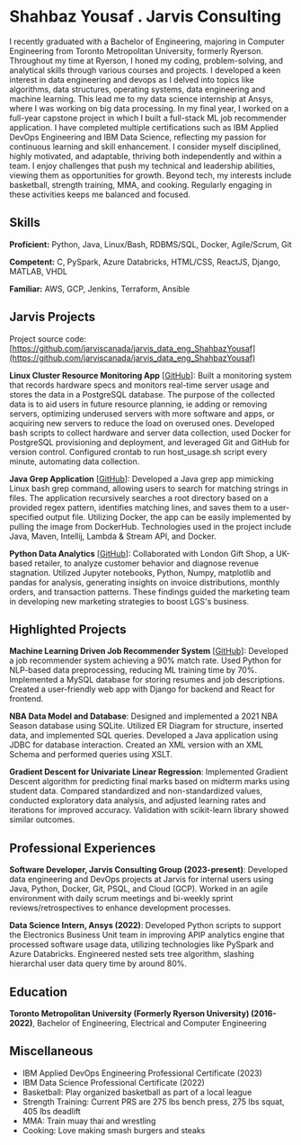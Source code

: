 # Shahbaz Yousaf . Jarvis Consulting

I recently graduated with a Bachelor of Engineering, majoring in Computer Engineering from Toronto Metropolitan University, formerly Ryerson. Throughout my time at Ryerson, I honed my coding, problem-solving, and analytical skills through various courses and projects. I developed a keen interest in data engineering and devops as I delved into topics like algorithms, data structures, operating systems, data engineering and machine learning. This lead me to my data science internship at Ansys, where I was working on big data processing. In my final year, I worked on a full-year capstone project in which I built a full-stack ML job recommender application. I have completed multiple certifications such as IBM Applied DevOps Engineering and IBM Data Science, reflecting my passion for continuous learning and skill enhancement. I consider myself disciplined, highly motivated, and adaptable, thriving both independently and within a team. I enjoy challenges that push my technical and leadership abilities, viewing them as opportunities for growth. Beyond tech, my interests include basketball, strength training, MMA, and cooking. Regularly engaging in these activities keeps me balanced and focused.

## Skills

**Proficient:** Python, Java, Linux/Bash, RDBMS/SQL, Docker, Agile/Scrum, Git

**Competent:** C, PySpark, Azure Databricks, HTML/CSS, ReactJS, Django, MATLAB, VHDL

**Familiar:** AWS, GCP, Jenkins, Terraform, Ansible

## Jarvis Projects

Project source code: [https://github.com/jarviscanada/jarvis_data_eng_ShahbazYousaf](https://github.com/jarviscanada/jarvis_data_eng_ShahbazYousaf)


**Linux Cluster Resource Monitoring App** [[GitHub](https://github.com/jarviscanada/jarvis_data_eng_ShahbazYousaf/tree/masterhttps://github.com/jarviscanada/jarvis_data_eng_ShahbazYousaf/tree/master/linux_sql)]: Built a monitoring system that records hardware specs and monitors real-time server usage and stores the data in a PostgreSQL database. The purpose of the collected data is to aid users in future resource planning, ie adding or removing servers, optimizing underused servers with more software and apps, or acquiring new servers to reduce the load on overused ones. Developed bash scripts to collect hardware and server data collection, used Docker for PostgreSQL provisioning and deployment, and leveraged Git and GitHub for version control. Configured crontab to run host_usage.sh script every minute, automating data collection.

**Java Grep Application** [[GitHub](https://github.com/jarviscanada/jarvis_data_eng_ShahbazYousaf/tree/masterhttps://github.com/jarviscanada/jarvis_data_eng_ShahbazYousaf/tree/master/core_java/grep)]: Developed a Java grep app mimicking Linux bash grep command, allowing users to search for matching strings in files. The application recursively searches a root directory based on a provided regex pattern, identifies matching lines, and saves them to a user-specified output file. Utilizing Docker, the app can be easily implemented by pulling the image from DockerHub. Technologies used in the project include Java, Maven, Intellij, Lambda & Stream API, and Docker.

**Python Data Analytics** [[GitHub](https://github.com/jarviscanada/jarvis_data_eng_ShahbazYousaf/tree/masterhttps://github.com/jarviscanada/jarvis_data_eng_ShahbazYousaf/tree/master/python_data_analytics/)]: Collaborated with London Gift Shop, a UK-based retailer, to analyze customer behavior and diagnose revenue stagnation. Utilized Jupyter notebooks, Python, Numpy, matplotlib and pandas for analysis, generating insights on invoice distributions, monthly orders, and transaction patterns. These findings guided the marketing team in developing new marketing strategies to boost LGS's business.


## Highlighted Projects
**Machine Learning Driven Job Recommender System** [[GitHub](https://dreamy-gumdrop-71428a.netlify.app/)]: Developed a job recommender system achieving a 90% match rate. Used Python for NLP-based data preprocessing, reducing ML training time by 70%. Implemented a MySQL database for storing resumes and job descriptions. Created a user-friendly web app with Django for backend and React for frontend.

**NBA Data Model and Database**: Designed and implemented a 2021 NBA Season database using SQLite. Utilized ER Diagram for structure, inserted data, and implemented SQL queries. Developed a Java application using JDBC for database interaction. Created an XML version with an XML Schema and performed queries using XSLT.

**Gradient Descent for Univariate Linear Regression**: Implemented Gradient Descent algorithm for predicting final marks based on midterm marks using student data. Compared standardized and non-standardized values, conducted exploratory data analysis, and adjusted learning rates and iterations for improved accuracy. Validation with scikit-learn library showed similar outcomes.


## Professional Experiences

**Software Developer, Jarvis Consulting Group (2023-present)**: Developed data engineering and DevOps projects at Jarvis for internal users using Java, Python, Docker, Git, PSQL, and Cloud (GCP). Worked in an agile environment with daily scrum meetings and bi-weekly sprint reviews/retrospectives to enhance development processes.

**Data Science Intern, Ansys (2022)**: Developed Python scripts to support the Electronics Business Unit team in improving APIP analytics engine that processed software usage data, utilizing technologies like PySpark and Azure Databricks. Engineered nested sets tree algorithm, slashing hierarchal user data query time by around 80%.


## Education
**Toronto Metropolitan University (Formerly Ryerson University) (2016-2022)**, Bachelor of Engineering, Electrical and Computer Engineering


## Miscellaneous
- IBM Applied DevOps Engineering Professional Certificate (2023)
- IBM Data Science Professional Certificate (2022)
- Basketball: Play organized basketball as part of a local league
- Strength Training: Current PRS are 275 lbs bench press, 275 lbs squat, 405 lbs deadlift
- MMA: Train muay thai and wrestling
- Cooking: Love making smash burgers and steaks